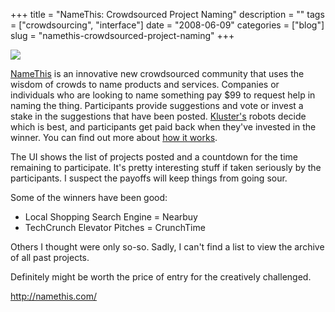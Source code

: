 +++
title = "NameThis: Crowdsourced Project Naming"
description = ""
tags = ["crowdsourcing", "interface"]
date = "2008-06-09"
categories = ["blog"]
slug = "namethis-crowdsourced-project-naming"
+++



  <div class="notebook-screenshot"><a href="http://namethis.com/"><img id='bluga-thumbnail-1304' class='bluga-thumbnail large' src='http://media.konigi.com/bluga/
wt484d6ccbd1bbe.jpg'/></a></div><p><a href="http://namethis.com/">NameThis</a> is an innovative new crowdsourced community that uses the wisdom of crowds to name products and services. Companies or individuals who are looking to name something pay $99 to request help in naming the thing. Participants provide suggestions and vote or invest a stake in the suggestions that have been posted. <a href="http://kluster.com/">Kluster's</a> robots decide which is best, and participants get paid back when they've invested in the winner. You can find out more about <a href="http://namethis.com/name_this/projects/new">how it works</a>.</p>
<p>The UI shows the list of projects posted and a countdown for the time remaining to participate. It's pretty interesting stuff if taken seriously by the participants. I suspect the payoffs will keep things from going sour. </p>
<p>Some of the winners have been good:</p>
<ul>
<li>Local Shopping Search Engine = Nearbuy</li>
<li>TechCrunch Elevator Pitches = CrunchTime</li>
</ul>
<p>Others I thought were only so-so. Sadly, I can't find a list to view the archive of all past projects.</p>
<p>Definitely might be worth the price of entry for the creatively challenged.</p>
    
  <a href="http://namethis.com/">http://namethis.com/</a>
